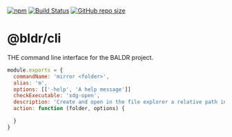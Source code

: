 [![npm](https://img.shields.io/npm/v/baldr.svg)](https://www.npmjs.com/package/baldr)
[![Build Status](https://travis-ci.org/Josef-Friedrich/baldr.svg?branch=master)](https://travis-ci.org/Josef-Friedrich/baldr)
[![GitHub repo size](https://img.shields.io/github/repo-size/Josef-Friedrich/baldr.svg)](https://github.com/Josef-Friedrich/baldr)

# @bldr/cli

THE command line interface for the BALDR project.

```js
module.exports = {
  commandName: 'mirror <folder>',
  alias: 'm',
  options: [['-help', 'A help message']]
  checkExecutable: 'xdg-open',
  description: 'Create and open in the file explorer a relative path in different base paths.',
  action: function (folder, options) {

  }
}
```

